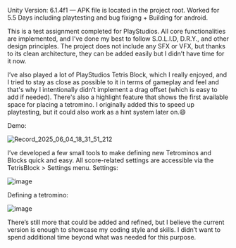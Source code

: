Unity Version: 6.1.4f1 — APK file is located in the project root.
Worked for 5.5 Days including playtesting and bug fixigng + Building for android.

This is a test assignment completed for PlayStudios. All core functionalities are implemented, and I’ve done my best to follow S.O.L.I.D, D.R.Y., and other design principles. The project does not include any SFX or VFX, but thanks to its clean architecture, they can be added easily but I didn’t have time for it now.

I’ve also played a lot of PlayStudios Tetris Block, which I really enjoyed, and I tried to stay as close as possible to it in terms of gameplay and feel and that's why I intentionally didn’t implement a drag offset (which is easy to add if needed).
There's also a highlight feature that shows the first available space for placing a tetromino. I originally added this to speed up playtesting, but it could also work as a hint system later on.😄

Demo:

![Record_2025_06_04_18_31_51_212](https://github.com/user-attachments/assets/7d808817-e717-4345-ad4e-965e49374e59)

I’ve developed a few small tools to make defining new Tetrominos and Blocks quick and easy. All score-related settings are accessible via the TetrisBlock > Settings menu.
Settings:

![image](https://github.com/user-attachments/assets/86e773c3-7dfb-4003-b004-028183a4a933)

Defining a tetromino:

![image](https://github.com/user-attachments/assets/e82077b0-ec3a-4141-8007-27b7e0cd0efd)


There’s still more that could be added and refined, but I believe the current version is enough to showcase my coding style and skills. I didn’t want to spend additional time beyond what was needed for this purpose.
